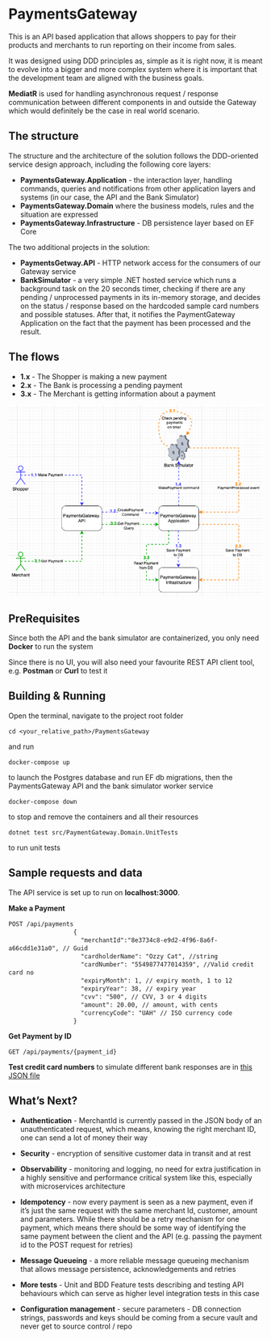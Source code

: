 # PaymentsGateway

This is an API based application that allows shoppers to pay for their products and merchants to run reporting on their income from sales. 

It was designed using DDD principles as, simple as it is right now, it is meant to evolve into a bigger and more complex system where it is important that the development team are aligned with the business goals. 

**MediatR** is used for handling asynchronous request / response communication between different components in and outside the Gateway which would definitely be the case in real world scenario.

## The structure

The structure and the architecture of the solution follows the DDD-oriented service design approach, including the following core layers:

 - **PaymentsGateway.Application** - the interaction layer, handling commands, queries and notifications from other application layers and systems (in our case, the API and the Bank Simulator)
 - **PaymentsGateway.Domain** where the business models, rules and the situation are expressed    
 - **PaymentsGateway.Infrastructure** - DB persistence layer based on EF Core
    
The two additional projects in the solution:

- **PaymentsGetway.API** - HTTP network access for the consumers of our Gateway service
- **BankSimulator** - a very simple .NET hosted service which runs a background task on the 20 seconds timer, checking if there are any pending / unprocessed payments in its in-memory storage, and decides on the status / response based on the hardcoded sample card numbers and possible statuses. After that, it notifies the PaymentGateway Application on the fact that the payment has been processed and the result.

## The flows

- **1.x** - The Shopper is making a new payment
- **2.x** - The Bank is processing a pending payment
- **3.x** - The Merchant is getting information about a payment

![Main Payment Gateway flows](https://github.com/aspnetter/PaymentGateway/blob/main/assets/Flow_diagram.png)

## PreRequisites

Since both the API and the bank simulator are containerized, you only need **Docker** to run the system

Since there is no UI, you will also need your favourite REST API client tool, e.g. **Postman** or **Curl** to test it

## Building & Running

Open the terminal, navigate to the project root folder

    cd <your_relative_path>/PaymentsGateway

and run 

    docker-compose up

to launch the Postgres database and run EF db migrations, then the PaymentsGateway API and the bank simulator worker service

    docker-compose down

 
to stop and remove the containers and all their resources

    dotnet test src/PaymentGateway.Domain.UnitTests

to run unit tests

## Sample requests and data

The API service is set up to run on **localhost:3000**.

**Make a Payment**


    POST /api/payments
                      {
                      	"merchantId":"8e3734c8-e9d2-4f96-8a6f-a66cdd1e31a0", // Guid
                      	"cardholderName": "Ozzy Cat", //string
                      	"cardNumber": "5549877477014359", //Valid credit card no
                      	"expiryMonth": 1, // expiry month, 1 to 12
                      	"expiryYear": 38, // expiry year
                      	"cvv": "500", // CVV, 3 or 4 digits
                      	"amount": 20.00, // amount, with cents
                      	"currencyCode": "UAH" // ISO currency code
                      }

  

**Get Payment by ID**
    
    GET /api/payments/{payment_id}

**Test credit card numbers** to simulate different bank responses are in [this JSON file](https://github.com/aspnetter/PaymentGateway/blob/main/assets/testCards.json)

## What’s Next?

-   **Authentication** - MerchantId is currently passed in the JSON body of an unauthenticated request, which means, knowing the right merchant ID, one can send a lot of money their way

-   **Security** - encryption of sensitive customer data in transit and at rest

-   **Observability** - monitoring and logging, no need for extra justification in a highly sensitive and performance critical system like this, especially with microservices architecture
   
-   **Idempotency** - now every payment is seen as a new payment, even if it’s just the same request with the same merchant Id, customer, amount and parameters. While there should be a retry mechanism for one payment, which means there should be some way of identifying the same payment between the client and the API (e.g. passing the payment id to the POST request for retries)
    
-   **Message Queueing** - a more reliable message queueing mechanism that allows message persistence, acknowledgements and retries
   

-   **More tests** - Unit and BDD Feature tests describing and testing API behaviours which can serve as higher level integration tests in this case
   
-   **Configuration management** - secure parameters - DB connection strings, passwords and keys should be coming from a secure vault and never get to source control / repo

